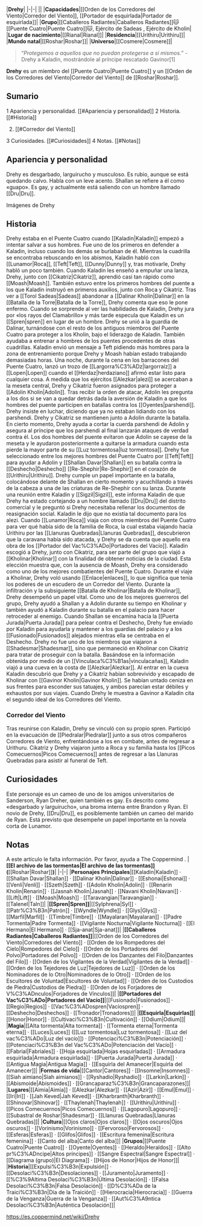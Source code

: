 

|**Drehy**|
|-|-|
||
|**Capacidades**|[[Orden de los Corredores del Viento\|Corredor del Viento]], [[Portador de esquirlada\|Portador de esquirlada]]|
|**Grupo**|[[Caballeros Radiantes\|Caballeros Radiantes]]🐱︎ [[Puente Cuatro\|Puente Cuatro]]🐱︎, Ejército de Sadeas , Ejército de Kholin|
|**Lugar de nacimiento**|[[Rianal\|Rianal]]|
|**Residencia**|[[Urithiru\|Urithiru]]|
|**Mundo natal**|[[Roshar\|Roshar]]|
|**Universo**|[[Cosmere\|Cosmere]]|

>“*Protegemos a aquellos que no puedan protegerse a sí mismos.*”
\-Drehy a Kaladin, mostrándole al príncipe rescatado Gavinor[1]


**Drehy** es un miembro del [[Puente Cuatro\|Puente Cuatro]] y un [[Orden de los Corredores del Viento\|Corredor del Viento]] de [[Roshar\|Roshar]].

## Sumario

1 Apariencia y personalidad. [[#Apariencia y personalidad]] 
2 Historia. [[#Historia]] 

2. [[#Corredor del Viento]] 


3 Curiosidades. [[#Curiosidades]] 
4 Notas. [[#Notas]] 


## Apariencia y personalidad
Drehy es desgarbado, larguirucho y musculoso. Es rubio, aunque se está quedando calvo. Habla con un leve acento. Shallan se refiere a él como «guapo». Es gay, y actualmente está saliendo con un hombre llamado [[Dru\|Dru]].


Imágenes de Drehy



















## Historia
Drehy estaba en el Puente Cuatro cuando [[Kaladin\|Kaladin]] empezó a intentar salvar a sus hombres. Fue uno de los primeros en defender a Kaladin, incluso cuando los demás se burlaban de él. Mientras la cuadrilla se encontraba rebuscando en los abismos, Kaladin habló con [[Lunamor\|Roca]], [[Teft\|Teft]], [[Dunny\|Dunny]] y, tras motivarle, Drehy habló un poco también. Cuando Kaladin les enseñó a empuñar una lanza, Drehy, junto con [[Cikatriz\|Cikatriz]], aprendió casi tan rápido como [[Moash\|Moash]]. También estuvo entre los primeros hombres del puente a los que Kaladin instruyó en primeros auxilios, junto con Roca y Cikatriz.
Tras ver a [[Torol Sadeas\|Sadeas]] abandonar a [[Dalinar Kholin\|Dalinar]] en la [[Batalla de la Torre\|Batalla de la Torre]], Drehy comenta que eso le pone enfermo. Cuando se sorprende al ver las habilidades de Kaladin, Drehy jura por «los rayos del Clamabrillo» y más tarde especula que Kaladin es un [[Spren\|spren]] en lugar de un hombre.
Drehy se unió a la guardia de Dalinar, turnándose con el resto de los antiguos miembros del Puente Cuatro para proteger a los Kholin, bajo el liderazgo de Kaladin. También ayudaba a entrenar a hombres de los puentes procedentes de otras cuadrillas.
Kaladin envió un mensaje a Teft pidiendo más hombres para la zona de entrenamiento porque Drehy y Moash habían estado trabajando demasiadas horas. Una noche, durante la cena en los barracones del Puente Cuatro, lanzó un trozo de [[Largorra%C3%ADz\|largorraíz]] a [[Lopen\|Lopen]] cuando el [[Herdaz\|herdaziano]] afirmó estar listo para cualquier cosa.
A medida que los ejércitos [[Alezkar\|alezi]] se acercaban a la meseta central, Drehy y Cikatriz fueron asignados para proteger a [[Adolin Kholin\|Adolin]]. Tras recibir la orden de atacar, Adolin les pregunta a los dos si se van a quedar detrás dada la aversión de Kaladin a que los hombres del puente participen en batallas contra los [[Oyentes\|parshendi]]. Drehy insiste en luchar, diciendo que ya no estaban lidiando con los parshendi. Drehy y Cikatriz se mantienen junto a Adolin durante la batalla. En cierto momento, Drehy ayuda a cortar la cuerda parshendi de Adolin y asegura al príncipe que los parshendi al final lanzarán ataques de verdad contra él. Los dos hombres del puente evitaron que Adolin se cayese de la meseta y le ayudaron posteriormente a quitarse la armadura cuando esta pierde la mayor parte de su [[Luz tormentosa\|luz tormentosa]].
Drehy fue seleccionado entre los mejores hombres del Puente Cuatro por [[Teft\|Teft]] para ayudar a Adolin y [[Shallan Davar\|Shallan]] en su batalla contra la [[Deshecho\|Deshecho]] [[Re-Shephir\|Re-Shephir]] en el corazón de [[Urithiru\|Urithiru]]. Drehy cumple un papel importante en la batalla, colocándose delante de Shallan en cierto momento y acuchillando a través de la cabeza a una de las criaturas de Re-Shephir con su lanza.
Durante una reunión entre Kaladin y [[Sigzil\|Sigzil]], este informa Kaladin de que Drehy ha estado cortejando a un hombre llamado [[Dru\|Dru]] del distrito comercial y le preguntó si Drehy necesitaba rellenar los documentos de reasignación social. Kaladin le dijo que no existía tal documento para los alezi.
Cuando [[Lunamor\|Roca]] viaja con otros miembros del Puente Cuatro para ver qué había sido de la familia de Roca, la cual estaba viajando hacia Urithiru por las [[Llanuras Quebradas\|Llanuras Quebradas]], descubrieron que la caravana había sido atacada, y Drehy se da cuenta que aquello era obra de los [[Portador del Vac%C3%ADo\|Portadores del Vacío]].
Kaladin escogió a Drehy, junto con Cikatriz, para ser parte del grupo que viajó a [[Kholinar\|Kholinar]] con la finalidad de obtener noticias de la ciudad. Esta elección muestra que, con la ausencia de Moash, Drehy era considerado como uno de los mejores combatientes del Puente Cuatro. Durante el viaje a Kholinar, Drehy voló usando [[Enlace\|enlaces]], lo que significa que tenía los poderes de un escudero de un Corredor del Viento.
Durante la infiltración y la subsiguiente [[Batalla de Kholinar\|Batalla de Kholinar]], Drehy desempeñó un papel vital. Como uno de los mejores guerreros del grupo, Drehy ayudó a Shallan y a Adolin durante su tiempo en Kholinar y también ayudó a Kaladin durante su batalla en el palacio para hacer retroceder al enemigo. Cuando Shallan se encamina hacia la [[Puerta Jurada\|Puerta Jurada]] para pelear contra el Deshecho, Drehy fue enviado por Kaladin para ayudarla y mantener a los guardias del palacio y a los [[Fusionado\|Fusionados]] alejados mientras ella se centraba en el Deshecho. Drehy no fue uno de los miembros que viajaron a [[Shadesmar\|Shadesmar]], sino que permaneció en Kholinar con Cikatriz para tratar de proseguir con la batalla.
Basándose en la información obtenida por medio de un [[Vinculaca%C3%B1as\|vinculacañas]], Kaladin viajó a una cueva en la costa de [[Alezkar\|Alezkar]]. Al entrar en la cueva Kaladin descubrió que Drehy y a Cikatriz habían sobrevivido y escapado de Kholinar con [[Gavinor Kholin\|Gavinor Kholin]]. Se habían untado ceniza en sus frentes para esconder sus tatuajes, y ambos parecían estar débiles y exhaustos por sus viajes. Cuando Drehy le muestra a Gavinor a Kaladin cita el segundo ideal de los Corredores del Viento.

### Corredor del Viento
Tras reunirse con Kaladin, Drehy se vinculó con su propio spren. Participó en la evacuación de [[Piedralar\|Piedralar]] junto a sus otros compañeros Corredores de Viento, enfrentándose a los  en combate, antes de regresar a Urithuru. Cikatriz y Drehy viajaron junto a Roca y su familia hasta los [[Picos Comecuernos\|Picos Comecuernos]] antes de regresar a las Llanuras Quebradas para asistir al funeral de Teft.

## Curiosidades
Este personaje es un cameo de uno de los amigos universitarios de Sanderson, Ryan Dreher, quien también es gay.
Es descrito como «desgarbado y larguirucho», una broma interna entre Brandon y Ryan.
El novio de Drehy, [[Dru\|Dru]], es posiblemente también un cameo del marido de Ryan.
Está previsto que desempeñe un papel importante en la novela corta de Lunamor.
## Notas

A este artículo le falta información. Por favor, ayuda a The Coppermind .
|**[[El archivo de las tormentas\|El archivo de las tormentas]] (**[[Roshar\|Roshar]]**)**|
|-|-|
|**Personajes Principales**|[[Kaladin\|Kaladin]] · [[Shallan Davar\|Shallan]] · [[Dalinar Kholin\|Dalinar]] · [[Eshonai\|Eshonai]] · [[Venli\|Venli]] · [[Szeth\|Szeth]] · [[Adolin Kholin\|Adolin]] · [[Renarin Kholin\|Renarin]] · [[Jasnah Kholin\|Jasnah]] · [[Navani Kholin\|Navani]] · [[Lift\|Lift]] · [[Moash\|Moash]] · [[Taravangian\|Taravangian]] · [[Talenel\|Taln]]|
|**[[Spren\|Spren]]**|[[Sylphrena\|Syl]] · [[Patr%C3%B3n\|Patrón]] · [[Wyndle\|Wyndle]] · [[Glys\|Glys]] · [[Marfil\|Marfil]] · [[Timbre\|Timbre]] · [[Mayalaran\|Mayalaran]] · [[Padre Tormenta\|Padre Tormenta]] · [[Vigilante Nocturna\|Vigilante Nocturna]] · [[El Hermano\|El Hermano]] · [[Sja-anat\|Sja-anat]]|
|**[[Caballeros Radiantes\|Caballeros Radiantes]]**|[[Orden de los Corredores del Viento\|Corredores del Viento]] · [[Orden de los Rompedores del Cielo\|Rompedores del Cielo]] · [[Orden de los Portadores del Polvo\|Portadores del Polvo]] · [[Orden de los Danzantes del Filo\|Danzantes del Filo]] · [[Orden de los Vigilantes de la Verdad\|Vigilantes de la Verdad]] · [[Orden de los Tejedores de Luz\|Tejedores de Luz]] · [[Orden de los Nominadores de lo Otro\|Nominadores de lo Otro]] · [[Orden de los Escultores de Voluntad\|Escultores de Voluntad]] · [[Orden de los Custodios de Piedra\|Custodios de Piedra]] · [[Orden de los Forjadores de V%C3%ADnculos\|Forjadores de Vínculos]]|
|**[[Portadores del Vac%C3%ADo\|Portadores del Vacío]]**|[[Fusionado\|Fusionados]] · [[Regio\|Regios]] · [[Vac%C3%ADospren\|Vacíospren]] · [[Deshecho\|Deshechos]] · [[Tronador\|Tronadores]]|
|**[[Esquirla\|Esquirlas]]**|[[Honor\|Honor]] · [[Cultivaci%C3%B3n\|Cultivación]] · [[Odium\|Odium]]|
|**Magia**|[[Alta tormenta\|Alta tormenta]] · [[Tormenta eterna\|Tormenta eterna]] · [[Luces\|Luces]] ([[Luz tormentosa\|Luz tormentosa]] · [[Luz del vac%C3%ADo\|Luz del vacío]]) · [[Potenciaci%C3%B3n\|Potenciación]] · [[Potenciaci%C3%B3n del Vac%C3%ADo\|Potenciación del Vacío]] · [[Fabrial\|Fabriales]] · [[Hoja esquirlada\|Hojas esquirladas]] · [[Armadura esquirlada\|Armadura esquirlada]] · [[Puerta Jurada\|Puerta Jurada]] · [[Antigua Magia\|Antigua Magia]] · [[Esquirla del Amanecer\|Esquirla del Amanecer]]|
|**Formas de vida**|[[Cantor\|Cantores]] · [[Insomne\|Insomnes]] · [[Siah aimiano\|Siah aimianos]] · [[Ryshadio\|Ryshadio]] · [[Larkin\|Larkin]] · [[Abismoide\|Abismoides]] · [[Grancaparaz%C3%B3n\|Grancaparazones]]|
|**Lugares**|[[Aimia\|Aimia]] · [[Alezkar\|Alezkar]] · [[Azir\|Azir]] · [[Emul\|Emul]] · [[Iri\|Iri]] · [[Jah Keved\|Jah Keved]] · [[Kharbranth\|Kharbranth]] · [[Shinovar\|Shinovar]] · [[Thaylenah\|Thaylenah]] · [[Urithiru\|Urithiru]] · [[Picos Comecuernos\|Picos Comecuernos]] · [[Lagopuro\|Lagopuro]] · [[Subastral de Roshar\|Shadesmar]] · [[Llanuras Quebradas\|Llanuras Quebradas]]|
|**Cultura**|[[Ojos claros\|Ojos claros]] · [[Ojos oscuros\|Ojos oscuros]] · [[Vorinismo\|Vorinismo]] · [[Fervoroso\|Fervorosos]] · [[Esferas\|Esferas]] · [[Glifos\|Glifos]] · [[Escritura femenina\|Escritura femenina]] · [[Canto del alba\|Canto del alba]]|
|**Grupos**|[[Puente Cuatro\|Puente Cuatro]] · [[Oyente\|Oyentes]] · [[Heraldo\|Heraldos]] · [[Alto pr%C3%ADncipe\|Altos príncipes]] · [[Sangre Espectral\|Sangre Espectral]] · [[Diagrama (grupo)\|El Diagrama]] · [[Hijos de Honor\|Hijos de Honor]]|
|**Historia**|[[Expulsi%C3%B3n\|Expulsión]] · [[Desolaci%C3%B3n\|Desolaciones]] · [[Juramento\|Juramento]] · [[%C3%9Altima Desolaci%C3%B3n\|Última Desolación]] · [[Falsa Desolaci%C3%B3n\|Falsa Desolación]] · [[D%C3%ADa de la Traici%C3%B3n\|Día de la Traición]] · [[Hierocracia\|Hierocracia]] · [[Guerra de la Venganza\|Guerra de la Venganza]] · [[Aut%C3%A9ntica Desolaci%C3%B3n\|Auténtica Desolación]]|



https://es.coppermind.net/wiki/Drehy